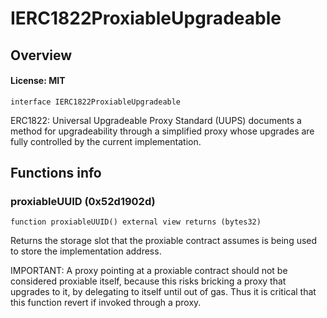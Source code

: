 # IERC1822ProxiableUpgradeable

## Overview

#### License: MIT

```solidity
interface IERC1822ProxiableUpgradeable
```

ERC1822: Universal Upgradeable Proxy Standard (UUPS) documents a method for upgradeability through a simplified
proxy whose upgrades are fully controlled by the current implementation.
## Functions info

### proxiableUUID (0x52d1902d)

```solidity
function proxiableUUID() external view returns (bytes32)
```

Returns the storage slot that the proxiable contract assumes is being used to store the implementation
address.

IMPORTANT: A proxy pointing at a proxiable contract should not be considered proxiable itself, because this risks
bricking a proxy that upgrades to it, by delegating to itself until out of gas. Thus it is critical that this
function revert if invoked through a proxy.